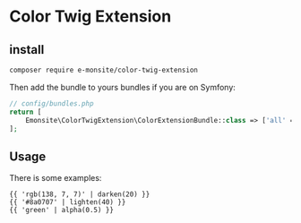 # Color Twig Extension

## install
```bash
composer require e-monsite/color-twig-extension
```

Then add the bundle to yours bundles if you are on Symfony:

```php 
// config/bundles.php
return [
    Emonsite\ColorTwigExtension\ColorExtensionBundle::class => ['all' => true],
];
```

## Usage

There is some examples:
```twig
{{ 'rgb(138, 7, 7)' | darken(20) }}
{{ '#8a0707' | lighten(40) }}
{{ 'green' | alpha(0.5) }}
```
